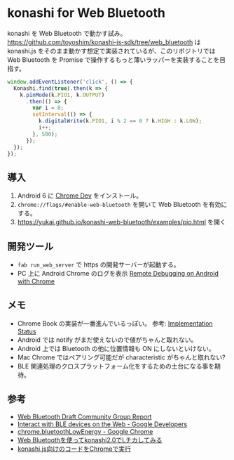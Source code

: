 # konashi for Web Bluetooth

konashi を Web Bluetooth で動かす試み。
https://github.com/toyoshim/konashi-js-sdk/tree/web_bluetooth は konashi.js をそのまま動かす想定で実装されているが、このリポジトリでは Web Bluetooth を Promise で操作するもっと薄いラッパーを実装することを目指す。


```javascript
window.addEventListener('click', () => {
  Konashi.find(true).then(k => {
    k.pinMode(k.PIO1, k.OUTPUT)
      .then(() => {
        var i = 0;
        setInterval(() => {
          k.digitalWrite(k.PIO1, i % 2 == 0 ? k.HIGH : k.LOW);
          i++;
        }, 500);
      });
  });
});

```


## 導入

1. Android 6 に [Chrome Dev](https://play.google.com/store/apps/details?id=com.chrome.dev&hl=en) をインストール。
2. `chrome://flags/#enable-web-bluetooth` を開いて Web Bluetooth を有効にする。
3. https://yukai.github.io/konashi-web-bluetooth/examples/pio.html を開く


## 開発ツール

- `fab run_web_server` で https の開発サーバーが起動する。
- PC 上に Android Chrome のログを表示 [Remote Debugging on Android with Chrome](https://developer.chrome.com/devtools/docs/remote-debugging)


## メモ

- Chrome Book の実装が一番進んでいるっぽい。 参考: [Implementation Status](https://github.com/WebBluetoothCG/web-bluetooth/blob/gh-pages/implementation-status.md)
- Android では notify がまだ使えないので値がちゃんと取れない。
- Android 上では Bluetooth の他に位置情報も ON にしないといけない。
- Mac Chrome ではペアリング可能だが characteristic がちゃんと取れない?
- BLE 関連処理のクロスプラットフォーム化をするための土台になる事を期待。


## 参考

- [Web Bluetooth Draft Community Group Report](https://webbluetoothcg.github.io/web-bluetooth/)
- [Interact with BLE devices on the Web - Google Developers](https://developers.google.com/web/updates/2015/07/interact-with-ble-devices-on-the-web?hl=en)
- [chrome.bluetoothLowEnergy - Google Chrome](https://developer.chrome.com/apps/bluetoothLowEnergy)
- [Web Bluetoothを使ってkonashi2.0でLチカしてみる](http://qiita.com/toyoshim/items/74ae7551dc2c9ab9cbf6)
- [konashi.js向けのコードをChromeで実行](http://qiita.com/toyoshim/items/05b1d14ca925d5df3e43)
